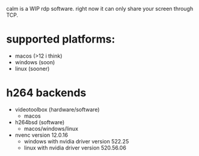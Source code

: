 calm is a WIP rdp software. right now it can only share your screen through TCP.

# supported platforms:
- macos (>12 i think)
- windows (soon)
- linux (sooner)

# h264 backends
- videotoolbox (hardware/software)
  - macos
- h264bsd (software)
  - macos/windows/linux
- nvenc version 12.0.16
  - windows with nvidia driver version 522.25
  - linux with nvidia driver version 520.56.06
